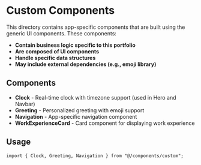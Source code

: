 # Custom Components

This directory contains app-specific components that are built using the generic UI components. These components:

- **Contain business logic specific to this portfolio**
- **Are composed of UI components**
- **Handle specific data structures**
- **May include external dependencies (e.g., emoji library)**

## Components

- **Clock** - Real-time clock with timezone support (used in Hero and Navbar)
- **Greeting** - Personalized greeting with emoji support
- **Navigation** - App-specific navigation component
- **WorkExperienceCard** - Card component for displaying work experience

## Usage

```tsx
import { Clock, Greeting, Navigation } from "@/components/custom";
```